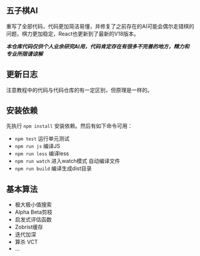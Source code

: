 ## 五子棋AI

 重写了全部代码，代码更加简洁易懂，并修复了之前存在的AI可能会偶尔走错棋的问题，棋力更加稳定，React也更新到了最新的V18版本。

***本仓库代码仅供个人业余研究AI用，代码肯定存在有很多不完善的地方，精力和专业所限请谅解***





## 更新日志


注意教程中的代码与代码仓库的有一定区别，但原理是一样的。


## 安装依赖

先执行 `npm install` 安装依赖。然后有如下命令可用：

- `npm test`  运行单元测试
- `npm run js` 编译JS
- `npm run less` 编译less
- `npm run watch` 进入watch模式 自动编译文件
- `npm run build` 编译生成dist目录

## 基本算法

- 极大极小值搜索
- Alpha Beta剪枝
- 启发式评估函数
- Zobrist缓存
- 迭代加深
- 算杀 VCT
- ...
